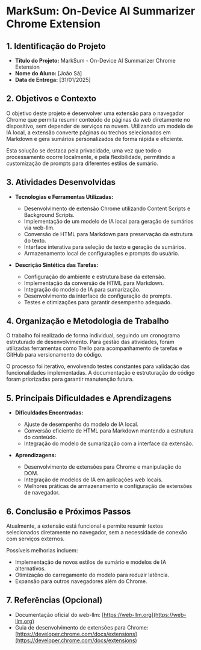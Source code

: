 # MarkSum: On-Device AI Summarizer Chrome Extension

## 1. Identificação do Projeto
- **Título do Projeto:** MarkSum - On-Device AI Summarizer Chrome Extension  
- **Nome do Aluno:** [João Sá]  
- **Data de Entrega:** [31/01/2025]  

## 2. Objetivos e Contexto
O objetivo deste projeto é desenvolver uma extensão para o navegador Chrome que permita resumir conteúdo de páginas da web diretamente no dispositivo, sem depender de serviços na nuvem. Utilizando um modelo de IA local, a extensão converte páginas ou trechos selecionados em Markdown e gera sumários personalizados de forma rápida e eficiente.

Esta solução se destaca pela privacidade, uma vez que todo o processamento ocorre localmente, e pela flexibilidade, permitindo a customização de prompts para diferentes estilos de sumário.

## 3. Atividades Desenvolvidas
- **Tecnologias e Ferramentas Utilizadas:**  
  - Desenvolvimento de extensão Chrome utilizando Content Scripts e Background Scripts.  
  - Implementação de um modelo de IA local para geração de sumários via web-llm.  
  - Conversão de HTML para Markdown para preservação da estrutura do texto.  
  - Interface interativa para seleção de texto e geração de sumários.  
  - Armazenamento local de configurações e prompts do usuário.  

- **Descrição Sintética das Tarefas:**  
  - Configuração do ambiente e estrutura base da extensão.  
  - Implementação da conversão de HTML para Markdown.  
  - Integração do modelo de IA para sumarização.  
  - Desenvolvimento da interface de configuração de prompts.  
  - Testes e otimizações para garantir desempenho adequado.  

## 4. Organização e Metodologia de Trabalho
O trabalho foi realizado de forma individual, seguindo um cronograma estruturado de desenvolvimento. Para gestão das atividades, foram utilizadas ferramentas como Trello para acompanhamento de tarefas e GitHub para versionamento do código.

O processo foi iterativo, envolvendo testes constantes para validação das funcionalidades implementadas. A documentação e estruturação do código foram priorizadas para garantir manutenção futura.

## 5. Principais Dificuldades e Aprendizagens
- **Dificuldades Encontradas:**  
  - Ajuste de desempenho do modelo de IA local.  
  - Conversão eficiente de HTML para Markdown mantendo a estrutura do conteúdo.  
  - Integração do modelo de sumarização com a interface da extensão.  

- **Aprendizagens:**  
  - Desenvolvimento de extensões para Chrome e manipulação do DOM.  
  - Integração de modelos de IA em aplicações web locais.  
  - Melhores práticas de armazenamento e configuração de extensões de navegador.  

## 6. Conclusão e Próximos Passos
Atualmente, a extensão está funcional e permite resumir textos selecionados diretamente no navegador, sem a necessidade de conexão com serviços externos.

Possíveis melhorias incluem:
- Implementação de novos estilos de sumário e modelos de IA alternativos.
- Otimização do carregamento do modelo para reduzir latência.
- Expansão para outros navegadores além do Chrome.

## 7. Referências (Opcional)
- Documentação oficial do web-llm: [https://web-llm.org](https://web-llm.org)  
- Guia de desenvolvimento de extensões para Chrome: [https://developer.chrome.com/docs/extensions](https://developer.chrome.com/docs/extensions)
